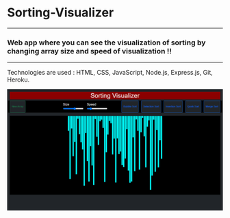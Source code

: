 # Sorting-Visualizer
---
### Web app where you can see the visualization of sorting by changing array size and speed of visualization !!
-----
Technologies are used : HTML, CSS, JavaScript, Node.js, Express.js, Git, Heroku.

![alt text](sorting-visualizer-demo.png)

